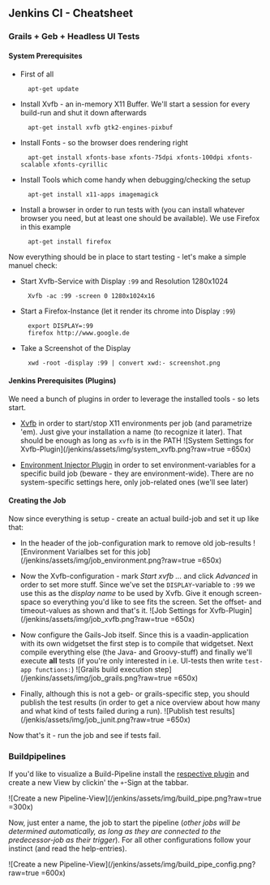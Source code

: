 ## Jenkins CI - Cheatsheet

### Grails + Geb + Headless UI Tests

#### System Prerequisites 
- First of all

        apt-get update

- Install Xvfb - an in-memory X11 Buffer. We'll start a session for every build-run and
  shut it down afterwards

        apt-get install xvfb gtk2-engines-pixbuf

- Install Fonts - so the browser does rendering right

        apt-get install xfonts-base xfonts-75dpi xfonts-100dpi xfonts-scalable xfonts-cyrillic

- Install Tools which come handy when debugging/checking the setup

        apt-get install x11-apps imagemagick

- Install a browser in order to run tests with (you can install whatever browser you need, but at
  least one should be available). We use Firefox in this example

        apt-get install firefox

Now everything should be in place to start testing - let's make a simple manuel check:

- Start Xvfb-Service with Display `:99` and Resolution 1280x1024

        Xvfb -ac :99 -screen 0 1280x1024x16

- Start a Firefox-Instance (let it render its chrome into Display `:99`)

        export DISPLAY=:99
        firefox http://www.google.de

- Take a Screenshot of the Display

        xwd -root -display :99 | convert xwd:- screenshot.png

#### Jenkins Prerequisites (Plugins)

We need a bunch of plugins in order to leverage the installed tools - so lets start.

- [Xvfb][xvfb] in order to start/stop X11 environments per job (and parametrize 'em). Just give your installation a name (to recognize it later). That should be enough as long as `xvfb` is in the PATH 
![System Settings for Xvfb-Plugin](/jenkins/assets/img/system_xvfb.png?raw=true =650x)

- [Environment Injector Plugin][envInject] in order to set environment-variables for a specific build job (beware - they are environment-wide). There are no system-specific settings here, only job-related ones (we'll see later)

#### Creating the Job

Now since everything is setup - create an actual build-job and set it up like that:

- In the header of the job-configuration mark to remove old job-results
![Environment Varialbes set for this job](/jenkins/assets/img/job_environment.png?raw=true =650x)

- Now the Xvfb-configuration - mark _Start xvfb ..._ and click _Advanced_ in order to set 
  more stuff. Since we've set the `DISPLAY`-variable to `:99` we use this as the 
  _display name_ to be used by Xvfb. Give it enough screen-space so everything you'd like to
  see fits the screen. Set the offset- and timeout-values as shown and that's it.
![Job Settings for Xvfb-Plugin](/jenkins/assets/img/job_xvfb.png?raw=true =650x)

- Now configure the Gails-Job itself. Since this is a vaadin-application with its own
  widgetset the first step is to compile that widgetset. Next compile everything else (the
  Java- and Groovy-stuff) and finally we'll execute __all__ tests (if you're only interested 
  in i.e. UI-tests then write `test-app functions:`)
![Grails build execution step](/jenkins/assets/img/job_grails.png?raw=true =650x)

- Finally, although this is not a geb- or grails-specific step, you should publish the 
  test results (in order to get a nice overview about how many and what kind of tests failed
  during a run).
![Publish test results](/jenkis/assets/img/job_junit.png?raw=true =650x)

Now that's it - run the job and see if tests fail.

### Buildpipelines

If you'd like to visualize a Build-Pipeline install the [respective plugin][buildPipe] and create a new View by clickin' the `+`-Sign at the tabbar.

![Create a new Pipeline-View](/jenkins/assets/img/build_pipe.png?raw=true =300x)

Now, just enter a name, the job to start the pipeline (_other jobs will be determined 
automatically, as long as they are connected to the predecessor-job as their trigger_). For
all other configurations follow your instinct (and read the help-entries).

![Create a new Pipeline-View](/jenkins/assets/img/build_pipe_config.png?raw=true =600x)


[xvfb]:https://wiki.jenkins-ci.org/display/JENKINS/Xvfb+Plugin
[envInject]:https://wiki.jenkins-ci.org/display/JENKINS/EnvInject+Plugin
[grails]:https://wiki.jenkins-ci.org/display/JENKINS/Grails+Plugin
[junit]:https://wiki.jenkins-ci.org/display/JENKINS/JUnit+Plugin
[buildPipe]:https://wiki.jenkins-ci.org/display/JENKINS/Build+Pipeline+Plugin
